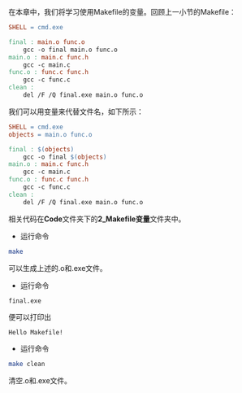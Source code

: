 在本章中，我们将学习使用Makefile的变量。回顾上一小节的Makefile：


```makefile
SHELL = cmd.exe

final : main.o func.o
	gcc -o final main.o func.o
main.o : main.c func.h
	gcc -c main.c 
func.o : func.c func.h
	gcc -c func.c 
clean :
	del /F /Q final.exe main.o func.o
```

我们可以用变量来代替文件名，如下所示：

```makefile
SHELL = cmd.exe
objects = main.o func.o

final : $(objects)
	gcc -o final $(objects)
main.o : main.c func.h
	gcc -c main.c
func.o : func.c func.h
	gcc -c func.c
clean :
	del /F /Q final.exe main.o func.o
```

相关代码在**Code**文件夹下的**2_Makefile变量**文件夹中。

+ 运行命令

```bash
make
```
可以生成上述的.o和.exe文件。

+ 运行命令

```bash
final.exe
```

便可以打印出

```
Hello Makefile!
```


+ 运行命令
```bash
make clean
```
清空.o和.exe文件。
